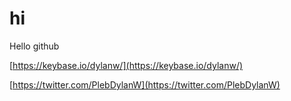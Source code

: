 # hi
Hello github

[https://keybase.io/dylanw/](https://keybase.io/dylanw/)

[https://twitter.com/PlebDylanW](https://twitter.com/PlebDylanW)

